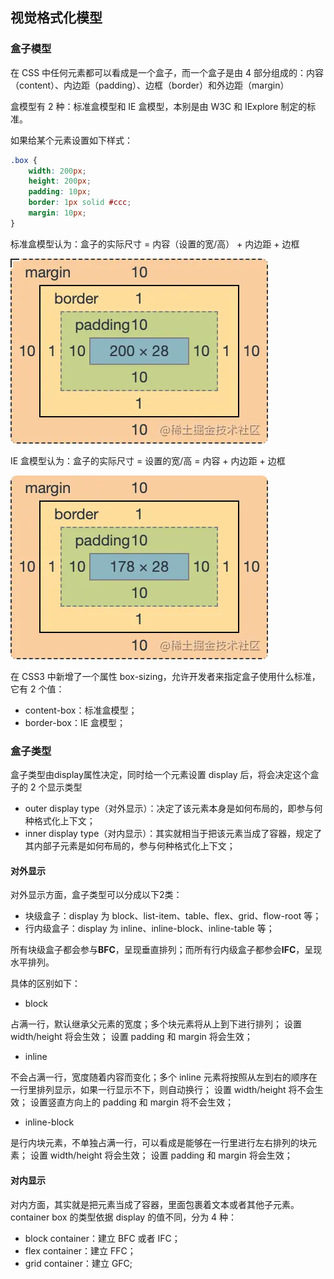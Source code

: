 ## 视觉格式化模型

### 盒子模型

在 CSS 中任何元素都可以看成是一个盒子，而一个盒子是由 4 部分组成的：内容（content）、内边距（padding）、边框（border）和外边距（margin）

盒模型有 2 种：标准盒模型和 IE 盒模型，本别是由 W3C 和 IExplore 制定的标准。

如果给某个元素设置如下样式：

```css
.box {
    width: 200px;
    height: 200px;
    padding: 10px;
    border: 1px solid #ccc;
    margin: 10px;
}
```

标准盒模型认为：盒子的实际尺寸 = 内容（设置的宽/高） + 内边距 + 边框

![标准模型](../../asset/css/content.png)


IE 盒模型认为：盒子的实际尺寸 = 设置的宽/高 = 内容 + 内边距 + 边框

![IE 盒模型](../../asset/css/border.png)

在 CSS3 中新增了一个属性 box-sizing，允许开发者来指定盒子使用什么标准，它有 2 个值：

* content-box：标准盒模型；
* border-box：IE 盒模型；

### 盒子类型

盒子类型由display属性决定，同时给一个元素设置 display 后，将会决定这个盒子的 2 个显示类型

* outer display type（对外显示）：决定了该元素本身是如何布局的，即参与何种格式化上下文；
* inner display type（对内显示）：其实就相当于把该元素当成了容器，规定了其内部子元素是如何布局的，参与何种格式化上下文；

#### 对外显示

对外显示方面，盒子类型可以分成以下2类：

* 块级盒子：display 为 block、list-item、table、flex、grid、flow-root 等；
* 行内级盒子：display 为 inline、inline-block、inline-table 等；

所有块级盒子都会参与**BFC**，呈现垂直排列；而所有行内级盒子都参会**IFC**，呈现水平排列。

具体的区别如下：

* block

占满一行，默认继承父元素的宽度；多个块元素将从上到下进行排列；
设置 width/height 将会生效；
设置 padding 和 margin 将会生效；

* inline

不会占满一行，宽度随着内容而变化；多个 inline 元素将按照从左到右的顺序在一行里排列显示，如果一行显示不下，则自动换行；
设置 width/height 将不会生效；
设置竖直方向上的 padding 和 margin 将不会生效；

* inline-block

是行内块元素，不单独占满一行，可以看成是能够在一行里进行左右排列的块元素；
设置 width/height 将会生效；
设置 padding 和 margin 将会生效；

#### 对内显示

对内方面，其实就是把元素当成了容器，里面包裹着文本或者其他子元素。container box 的类型依据 display 的值不同，分为 4 种：

* block container：建立 BFC 或者 IFC；
* flex container：建立 FFC；
* grid container：建立 GFC;
